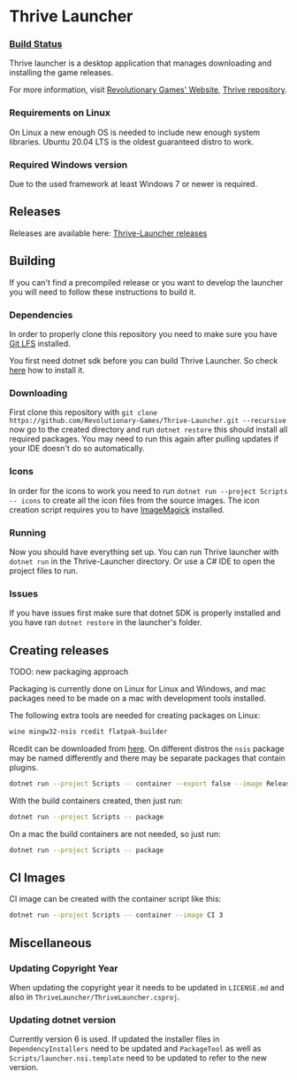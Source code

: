 Thrive Launcher
===============

### [Build Status](https://dev.revolutionarygamesstudio.com/ci/2)

Thrive launcher is a desktop application that manages downloading and
installing the game releases.

For more information, visit [Revolutionary Games' Website](http://revolutionarygamesstudio.com/), 
[Thrive repository](https://github.com/Revolutionary-Games/Thrive).



### Requirements on Linux

On Linux a new enough OS is needed to include new enough system
libraries. Ubuntu 20.04 LTS is the oldest guaranteed distro to work.


### Required Windows version

Due to the used framework at least Windows 7 or newer is required.

Releases
--------

Releases are available here:
[Thrive-Launcher releases](https://github.com/Revolutionary-Games/Thrive-Launcher/releases)


Building
--------

If you can't find a precompiled release or you want to develop the
launcher you will need to follow these instructions to build it.

### Dependencies

In order to properly clone this repository you need to make sure you
have [Git LFS](https://git-lfs.github.com/) installed.

You first need dotnet sdk before you can build Thrive Launcher. So
check [here](https://dotnet.microsoft.com/en-us/download)
how to install it.

### Downloading

First clone this repository with `git clone
https://github.com/Revolutionary-Games/Thrive-Launcher.git --recursive` now go to
the created directory and run `dotnet restore` this should install all
required packages. You may need to run this again after pulling updates
if your IDE doesn't do so automatically.

### Icons

In order for the icons to work you need to run `dotnet run --project Scripts -- icons` to
create all the icon files from the source images. The icon creation
script requires you to
have [ImageMagick](https://www.imagemagick.org/) installed.

### Running

Now you should have everything set up. You can run Thrive launcher
with `dotnet run` in the Thrive-Launcher directory. Or use a C# IDE to
open the project files to run.

### Issues

If you have issues first make sure that dotnet SDK is properly
installed and you have ran `dotnet restore` in the launcher's folder.


Creating releases
-----------------

TODO: new packaging approach

Packaging is currently done on Linux for Linux and Windows, and mac
packages need to be made on a mac with development tools installed.

The following extra tools are needed for creating packages on Linux:
```sh
wine mingw32-nsis rcedit flatpak-builder
```

Rcedit can be downloaded from
[here](https://github.com/electron/rcedit/releases). On different
distros the `nsis` package may be named differently and there may be
separate packages that contain plugins.

```sh
dotnet run --project Scripts -- container --export false --image ReleaseBuilder latest
```

With the build containers created, then just run:

```sh
dotnet run --project Scripts -- package
```

On a mac the build containers are not needed, so just run:
```sh
dotnet run --project Scripts -- package
```

CI Images
---------

CI image can be created with the container script like this:

```sh
dotnet run --project Scripts -- container --image CI 3
```

Miscellaneous
-------------

### Updating Copyright Year

When updating the copyright year it needs to be updated in
`LICENSE.md` and also in `ThriveLauncher/ThriveLauncher.csproj`.

### Updating dotnet version

Currently version 6 is used. If updated the installer files in
`DependencyInstallers` need to be updated and `PackageTool` as well as
`Scripts/launcher.nsi.template` need to be updated to refer to the new version.
